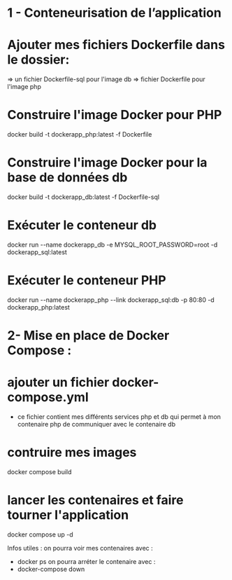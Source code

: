 # 1 - Conteneurisation de l’application 

  # Ajouter mes fichiers Dockerfile dans le dossier:
  => un fichier Dockerfile-sql pour l'image db
  => fichier Dockerfile pour l'image php

  # Construire l'image Docker pour PHP 
docker build -t dockerapp_php:latest -f Dockerfile

  # Construire l'image Docker pour la base de données db 
docker build -t dockerapp_db:latest -f Dockerfile-sql

  # Exécuter le conteneur db
docker run --name dockerapp_db -e MYSQL_ROOT_PASSWORD=root -d dockerapp_sql:latest

  # Exécuter le conteneur PHP
docker run --name dockerapp_php --link dockerapp_sql:db -p 80:80 -d dockerapp_php:latest


# 2- Mise en place de Docker Compose : 

  # ajouter un fichier docker-compose.yml
  - ce fichier contient mes différents services php et db
    qui permet à mon contenaire php de communiquer avec le contenaire db
    
  # contruire mes images 
  docker compose build
  
  # lancer les contenaires et faire tourner l'application
  docker compose up -d




Infos utiles : 
on pourra voir mes contenaires avec : 
  - docker ps
on pourra arréter le contenaire avec :
  - docker-compose down 
